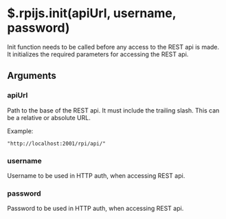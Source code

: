 # $.rpijs.init(apiUrl, username, password)

Init function needs to be called before any access to the REST api is made. It initializes the required parameters for accessing the REST api.

## Arguments

### apiUrl

Path to the base of the REST api. It must include the trailing slash. This can be a relative or absolute URL.

Example:
```
"http://localhost:2001/rpi/api/"
```

### username

Username to be used in HTTP auth, when accessing REST api.

### password

Password to be used in HTTP auth, when accessing REST api.
